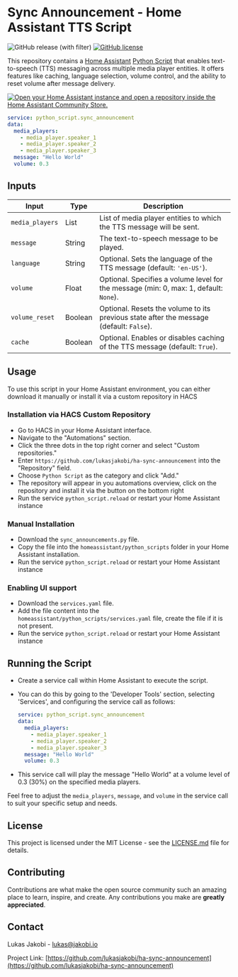 # Sync Announcement - Home Assistant TTS Script

![GitHub release (with filter)](https://img.shields.io/github/v/release/lukasjakobi/ha-sync-announcement)
[![GitHub license](https://img.shields.io/github/license/lukasjakobi/ha-sync-announcement)](https://github.com/lukasjakobi/ha-sync-announcement/blob/master/LICENSE)

This repository contains a [Home Assistant](https://www.home-assistant.io/) [Python Script](https://www.home-assistant.io/integrations/python_script/) that enables text-to-speech (TTS) messaging across multiple media player entities. It offers features like caching, language selection, volume control, and the ability to reset volume after message delivery.

[![Open your Home Assistant instance and open a repository inside the Home Assistant Community Store.](https://my.home-assistant.io/badges/hacs_repository.svg)](https://my.home-assistant.io/redirect/hacs_repository/?owner=lukasjakobi&repository=ha-sync-announcement&category=automations)

  ```yaml
  service: python_script.sync_announcement
  data:
    media_players:
      - media_player.speaker_1
      - media_player.speaker_2
      - media_player.speaker_3
    message: "Hello World"
    volume: 0.3
  ```

## Inputs

| Input           | Type    | Description                                                                             |
| --------------- | ------- | --------------------------------------------------------------------------------------- |
| `media_players` | List    | List of media player entities to which the TTS message will be sent.                    |
| `message`       | String  | The text-to-speech message to be played.                                                |
| `language`      | String  | Optional. Sets the language of the TTS message (default: `'en-US'`).                       |
| `volume`        | Float   | Optional. Specifies a volume level for the message (min: 0, max: 1, default: `None`).  |
| `volume_reset`  | Boolean | Optional. Resets the volume to its previous state after the message (default: `False`). |
| `cache`         | Boolean | Optional. Enables or disables caching of the TTS message (default: `True`).            |

## Usage

To use this script in your Home Assistant environment, you can either download it manually or install it via a custom repository in HACS

### Installation via HACS Custom Repository

- Go to HACS in your Home Assistant interface.
- Navigate to the "Automations" section.
- Click the three dots in the top right corner and select "Custom repositories."
- Enter `https://github.com/lukasjakobi/ha-sync-announcement` into the "Repository" field.
- Choose `Python Script` as the category and click "Add."
- The repository will appear in you automations overview, click on the repository and install it via the button on the bottom right
- Run the service `python_script.reload` or restart your Home Assistant instance

### Manual Installation

- Download the `sync_announcements.py` file.
- Copy the file into the `homeassistant/python_scripts` folder in your Home Assistant installation.
- Run the service `python_script.reload` or restart your Home Assistant instance

### Enabling UI support

- Download the `services.yaml` file.
- Add the file content into the `homeassistant/python_scripts/services.yaml` file, create the file if it is not present.
- Run the service `python_script.reload` or restart your Home Assistant instance

## Running the Script
- Create a service call within Home Assistant to execute the script. 
- You can do this by going to the 'Developer Tools' section, selecting 'Services', and configuring the service call as follows:

  ```yaml
  service: python_script.sync_announcement
  data:
    media_players:
      - media_player.speaker_1
      - media_player.speaker_2
      - media_player.speaker_3
    message: "Hello World"
    volume: 0.3
  ```

- This service call will play the message "Hello World" at a volume level of 0.3 (30%) on the specified media players.

Feel free to adjust the `media_players`, `message`, and `volume` in the service call to suit your specific setup and needs.

## License

This project is licensed under the MIT License - see the [LICENSE.md](LICENSE.md) file for details.

## Contributing

Contributions are what make the open source community such an amazing place to learn, inspire, and create. Any contributions you make are **greatly appreciated**.

## Contact

Lukas Jakobi - lukas@jakobi.io

Project Link: [https://github.com/lukasjakobi/ha-sync-announcement](https://github.com/lukasjakobi/ha-sync-announcement)
